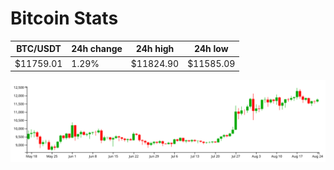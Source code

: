 # Bitcoin Stats

BTC/USDT|24h change|24h high|24h low|
|---|---|---|---|
|$11759.01|1.29%|$11824.90|$11585.09|

<img src="./chart.svg">
